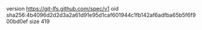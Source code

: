 version https://git-lfs.github.com/spec/v1
oid sha256:4b4096d2d2d3a2a61d91e95d1caf601944c1fb142af6adfba65b5f6f900bd0ef
size 419

